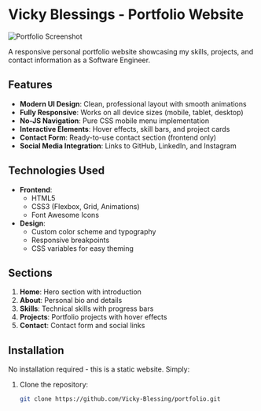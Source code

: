 # Vicky Blessings - Portfolio Website

![Portfolio Screenshot](screenshot.png)

A responsive personal portfolio website showcasing my skills, projects, and contact information as a Software Engineer.

## Features

- **Modern UI Design**: Clean, professional layout with smooth animations
- **Fully Responsive**: Works on all device sizes (mobile, tablet, desktop)
- **No-JS Navigation**: Pure CSS mobile menu implementation
- **Interactive Elements**: Hover effects, skill bars, and project cards
- **Contact Form**: Ready-to-use contact section (frontend only)
- **Social Media Integration**: Links to GitHub, LinkedIn, and Instagram

## Technologies Used

- **Frontend**:
  - HTML5
  - CSS3 (Flexbox, Grid, Animations)
  - Font Awesome Icons
- **Design**:
  - Custom color scheme and typography
  - Responsive breakpoints
  - CSS variables for easy theming

## Sections

1. **Home**: Hero section with introduction
2. **About**: Personal bio and details
3. **Skills**: Technical skills with progress bars
4. **Projects**: Portfolio projects with hover effects
5. **Contact**: Contact form and social links

## Installation

No installation required - this is a static website. Simply:

1. Clone the repository:
   ```bash
   git clone https://github.com/Vicky-Blessing/portfolio.git
